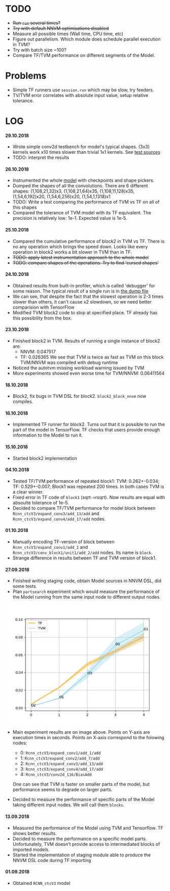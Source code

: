 TODO
====

* ~~Run `run` several times?~~
* ~~Try with default NNVM optimisations disabled~~
* Measure all possible times (Wall time, CPU time, etc)
* Figure out parallelism. Which module does schedule parallel execution in TVM?
* Try with batch size ~100?
* Compare TF/TVM performance on different segments of the Model.

Problems
========

* Simple TF runners use `session.run` which may be slow, try feeders.
* TV/TVM error correlates with absolute input value, setup relative tolerance.


LOG
===

#### 29.10.2018
* Wrote simple conv2d testbench for model's typical shapes. (3x3) kernels work
  x10 times slower than trivial 1x1 kernels. See [test sources](./convperf.py)
* TODO: interpret the results

#### 26.10.2018
* Instrumented the whole [model](./model0v2.py) with checkpoints and shape
  pickers.
* Dumped the shapes of all the convolutions. There are 6 different shapes:
  (1,108,21,32)x3, (1,108,21,64)x35, (1,108,11,128)x35, (1,54,6,192)x20,
  (1,54,6,256)x20, (1,54,1,1318)x1
* TODO: Write a test comparing the performance of TVM vs TF on all of this
  shapes
* Compared the tolerance of TVM model with its TF equivalent. The
  precision is relatively low: 1e-1. Expected value is 1e-5.

#### 25.10.2018
* Compared the cumulative performance of block2 in TVM vs TF. There is no any
  operation which brings the speed down. Looks like every operation in block2 works
  a bit slower in TVM than in TF.
* ~~TODO: apply latest instrumentation approach to the whole model~~
* ~~TODO: compare shapes of the operations. Try to find 'cursed shapes'~~

#### 24.10.2018
* Obtained results from built-in profiler, which is called 'debugger' for some
  reason. The typical result of a single run is in
  [the dump file](./data/block2-timings-sorted.txt)
* We can see, that despite the fact that the slowest operation is 2-3 times
  slower than others, it can't cause x2 slowdown, so we need better
  comparision with TensorFlow
* Modified TVM block2 code to stop at specified place. TF already has this
  possibility from the box.

#### 23.10.2018
* Finished block2 in TVM. Results of running a single instance of block2 are:
  - NNVM: 0.047517
  - TF:   0.026365
  We see that TVM is twice as fast as TVM on this block
  TVM/NNVM was compiled with debug runtime
* Noticed the autotvm missing workload warning issued by TVM
* More experiments showed even worse time for TVM/NNVM: 0.06411564

#### 18.10.2018
* Block2, fix bugs in TVM DSL for block2. `block2_block_nnvm` now compiles.

#### 16.10.2018
* Implemented TF runner for block2. Turns out that it is possible to run the
  part of the model in TensorFlow. TF checks that users provide enough
  information to the Model to run it.

#### 15.10.2018
* Started block2 implementation

#### 04.10.2018
* Tested TF/TVM performance of repeated block1: TVM: 0.262+-0.034; TF:
  0.529+-0.007; Block1 was repeated 200 times. In both cases TVM is a clear
  winner.
* Fixed error in TF code of `block1` (sqrt`->`rsqrt). Now results are equal
  with absoulte tolerance of 1e-5.
* Decided to compare TF/TVM performance for model block between
  `Rcnn_ctcV3/expand_conv3/add_13/add` and `Rcnn_ctcV3/expand_conv4/add_17/add`
  nodes.

#### 01.10.2018
* Manually encoding TF-version of block between `Rcnn_ctcV3/expand_conv1/add_1`
  and `Rcnn_ctcV3/conv_block1/unit1/add_2/add` nodes. Its name is `block`.
* Strange difference in results between TF and TVM version of block1.

#### 27.09.2018
* Finished writing staging code, obtain Model sources in NNVM DSL, did some
  tests.
* Plan `partsearch` experiment which would measure the performance of the Model
  running from the same input node to different output nodes.

![partsearch](./partsearch.png)

* Main experiment results are on image above.
  Points on Y-axis are execution times in seconds.
  Points on X-axis correspond to the folowing nodes:

  - 0: `Rcnn_ctcV3/expand_conv1/add_1/add`
  - 1: `Rcnn_ctcV3/expand_conv2/add_7/add`
  - 2: `Rcnn_ctcV3/expand_conv3/add_13/add`
  - 3: `Rcnn_ctcV3/expand_conv4/add_17/add`
  - 4: `Rcnn_ctcV3/conv2d_116/BiasAdd`

  One can see that TVM is faster on smaller parts of the model, but performance
  seems to degrade on larger parts.
* Decided to measure the performance of specific parts of the Model taking
  different input nodes. We will call them `blocks`.


#### 13.09.2018
* Measured the performance of the Model using TVM and Tensorflow.
  TF shows better results.
* Decided to measure the performance on a specific model parts. Unfortunately,
  TVM doesn't provide access to intermediated blocks of imported models.
* Started the implementation of staging module able to produce the NNVM DSL code
  during TF importing

#### 01.09.2018
* Obtained `RCNN_ctcV3` model

